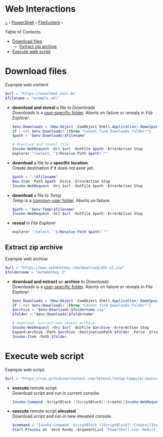 <h1> Web Interactions</h1>

[⌂](../../README.md) › [PowerShell](../../README.md) › [FileSystem](filesystem.md) ›

Table of Contents
- [Download files](#download-files)
  - [Extract zip archive](#extract-zip-archive)
- [Execute web script](#execute-web-script)

# Download files

Example web content
```powershell
$url = "https://newsfeed.zeit.de"
$filename = "example.xml"
```

- **download and reveal** a file to _Downloads_  
    _Downloads_ is a [user-specific folder](../../windows/known-folders/user-folders.md). 
    Aborts on failure or reveals in _File Explorer_.
    ```powershell
    $env:Downloads = (New-Object -ComObject Shell.Application).NameSpace('shell:::{374DE290-123F-4565-9164-39C4925E467B}').Self.Path
    if (-not $env:Downloads) {throw "Cannot find Downloads folder!"}
    $path = "$env:Downloads\$filename"
    
    # download and reveal file
    Invoke-WebRequest -Uri $url -OutFile $path -ErrorAction Stop
    explorer "/select,`"$(Resolve-Path $path)`""
    ```

- **download** a file to a **specific location**  
    Create destination if it does not exist yet.
    ```powershell
    $path = ".\$filename"
    New-Item -Path $path -Force -ErrorAction Stop
    Invoke-WebRequest -Uri $url -OutFile $path -ErrorAction Stop
    ```

- **download** a file to _Temp_  
    _Temp_ is a [common-user folder](../../windows/known-folders/user-folders.md). 
    Aborts on failure.
    ```powershell
    $path = "$env:Temp\$filename"
    Invoke-WebRequest -Uri $url -OutFile $path -ErrorAction Stop
    ```
- **reveal** in _File Explorer_
    ```powershell
    explorer "/select,`"$(Resolve-Path $path)`""
    ```


## Extract zip archive

Example web archive
```powershell
$url = "https://www.autohotkey.com/download/ahk-v2.zip"
$foldername = "AutoHotkey 2"
```

- **download and extract** an **archive** to _Downloads_  
    _Downloads_ is a [user-specific folder](../../windows/known-folders/user-folders.md). 
    Aborts on failure or reveals in _File Explorer_.
    ```powershell
    $env:Downloads = (New-Object -ComObject Shell.Application).NameSpace('shell:::{374DE290-123F-4565-9164-39C4925E467B}').Self.Path
    if (-not $env:Downloads) {throw "Cannot find Downloads folder!"}
    $archive = "$env:Downloads\$foldername.zip"
    $folder = "$env:Downloads\$foldername"

    # download, extract and reveal archive
    Invoke-WebRequest -Uri $url -OutFile $archive -ErrorAction Stop
    Expand-Archive -Path $archive -DestinationPath $folder -Force -ErrorAction Stop
    Invoke-Item -Path $folder
    ```

# Execute web script

Example web script
```powershell
$url = "https://raw.githubusercontent.com/Yetenol/Setup-Computer/main/script/test.ps1.bat"
```

- **execute** remote script  
    Download script and run in current console.
    ```powershell
    Invoke-Command -ScriptBlock ([ScriptBlock]::Create((Invoke-WebRequest -Uri $url)))
    ```

- **execute** remote script **elevated**  
    Download script and run in new elevated console.
    ```powershell
    $command = "Invoke-Command -ScriptBlock ([ScriptBlock]::Create((Invoke-WebRequest -Uri $url)))"
    Start-Process wt -Verb RunAs -ArgumentList "PowerShell.exe -NoExit -Command $command"
    ```